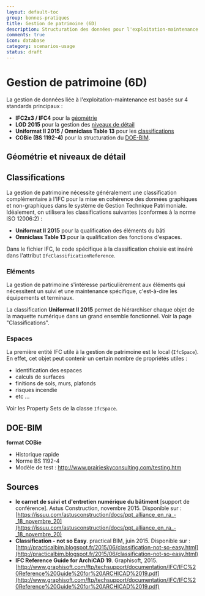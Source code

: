 ```yaml
---
layout: default-toc
group: bonnes-pratiques
title: Gestion de patrimoine (6D)
description: Structuration des données pour l'exploitation-maintenance du bâtiment, à partir d'un DOE.
comments: true
icon: database
category: scenarios-usage
status: draft
---
```


# Gestion de patrimoine (6D)

La gestion de données liée à l'exploitation-maintenance est basée sur 4 standards principaux :

* **IFC2x3 / IFC4** pour la [géométrie](#gomtrie-et-niveaux-de-dtail)
* **LOD 2015** pour la gestion des [niveaux de détail](#gomtrie-et-niveaux-de-dtail)
* **Uniformat II 2015 / Omniclass Table 13** pour les [classifications](#classifications)
* **COBie (BS 1192-4)** pour la structuration du [DOE-BIM](#doe-bim).

## Géométrie et niveaux de détail



## Classifications

La gestion de patrimoine nécessite généralement une classification complémentaire à l'IFC pour la mise en cohérence des données graphiques et non-graphiques dans le système de Gestion Technique Patrimoniale. Idéalement, on utilisera les classifications suivantes (conformes à la norme ISO 12006:2) :

* **Uniformat II 2015** pour la qualification des éléments du bâti
* **Omniclass Table 13** pour la qualification des fonctions d'espaces.

Dans le fichier IFC, le code spécifique à la classification choisie est inséré dans l'attribut `IfcClassificationReference`.

### Eléments

La gestion de patrimoine s'intéresse particulièrement aux éléments qui nécessitent un suivi et une maintenance spécifique, c'est-à-dire les équipements et terminaux.

La classification **Uniformat II 2015** permet de hiérarchiser chaque objet de la maquette numérique dans un grand ensemble fonctionnel. Voir la page "Classifications".

### Espaces

La première entité IFC utile à la gestion de patrimoine est le local (`IfcSpace`). En effet, cet objet peut contenir un certain nombre de propriétés utiles :

* identification des espaces
* calculs de surfaces
* finitions de sols, murs, plafonds
* risques incendie
* etc ...

Voir les Property Sets de la classe `IfcSpace`.


## DOE-BIM

**format COBie**

* Historique rapide
* Norme BS 1192-4
* Modèle de test : http://www.prairieskyconsulting.com/testing.htm

## Sources

* **le carnet de suivi et d'entretien numérique du bâtiment** [support de conférence]. Astus Construction, novembre 2015. Disponible sur : [https://issuu.com/astusconstruction/docs/ppt_alliance_en_ra_-_18_novembre_20](https://issuu.com/astusconstruction/docs/ppt_alliance_en_ra_-_18_novembre_20)
* **Classification - not so Easy**. practical BIM, juin 2015. Disponible sur : [http://practicalbim.blogspot.fr/2015/06/classification-not-so-easy.html](http://practicalbim.blogspot.fr/2015/06/classification-not-so-easy.html)
* **IFC Reference Guide for ArchiCAD 19**. Graphisoft, 2015. [http://www.graphisoft.com/ftp/techsupport/documentation/IFC/IFC%20Reference%20Guide%20for%20ARCHICAD%2019.pdf](http://www.graphisoft.com/ftp/techsupport/documentation/IFC/IFC%20Reference%20Guide%20for%20ARCHICAD%2019.pdf)

